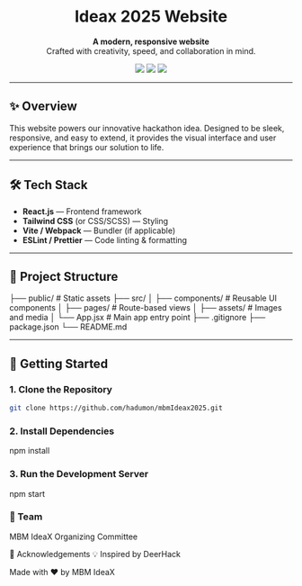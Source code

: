 <h1 align="center">Ideax 2025 Website</h1>

<p align="center">
  <strong>A modern, responsive website</strong><br/>
  Crafted with creativity, speed, and collaboration in mind.
</p>

<p align="center">
  <img src="https://img.shields.io/badge/Status-Active-brightgreen?style=flat-square"/>
  <img src="https://img.shields.io/badge/Tech%20Stack-React%2C%20CSS-blueviolet?style=flat-square"/>
  <img src="https://img.shields.io/github/license/YOUR_USERNAME/hackathon-frontend?style=flat-square"/>
</p>

---

## ✨ Overview

This website powers our innovative hackathon idea. Designed to be sleek, responsive, and easy to extend, it provides the visual interface and user experience that brings our solution to life.

---

## 🛠️ Tech Stack

- **React.js** — Frontend framework
- **Tailwind CSS** (or CSS/SCSS) — Styling
- **Vite / Webpack** — Bundler (if applicable)
- **ESLint / Prettier** — Code linting & formatting

---

## 📁 Project Structure
├── public/ # Static assets
├── src/
│ ├── components/ # Reusable UI components
│ ├── pages/ # Route-based views
│ ├── assets/ # Images and media
│ └── App.jsx # Main app entry point
├── .gitignore
├── package.json
└── README.md

---

## 🚀 Getting Started

### 1. Clone the Repository

```bash
git clone https://github.com/hadumon/mbmIdeax2025.git
```
### 2. Install Dependencies

npm install

### 3. Run the Development Server

npm start



### 👥 Team

MBM IdeaX Organizing Committee



🌟 Acknowledgements
💡 Inspired by DeerHack



Made with ❤️ by MBM IdeaX
